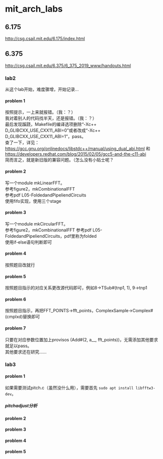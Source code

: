 # mit_arch_labs

## 6.175
http://csg.csail.mit.edu/6.175/index.html

## 6.375
http://csg.csail.mit.edu/6.375/6_375_2019_www/handouts.html

### lab2
从这个lab开始，难度骤增，开始记录...
#### problem 1
按照提示，一上来就报错。（我：？）  
我对着别人的代码找半天，还是报错。（我：？）  
最后发现蹊跷，Makefile的编译选项删除“-Xc++ D_GLIBCXX_USE_CXX11_ABI=0”或者改成“-Xc++ D_GLIBCXX_USE_CXX11_ABI=1”，pass。  
查了一下，详见：https://gcc.gnu.org/onlinedocs/libstdc++/manual/using_dual_abi.html 和 https://developers.redhat.com/blog/2015/02/05/gcc5-and-the-c11-abi  
简而言之，就是新旧版的兼容问题。（怎么没有小贴士呢？
#### problem 2
写一个module mkLinearFFT。  
参考figure2，mkCombinationalFFT  
参考pdf L05-FoldedandPipeliendCircuits  
使用fifo实现，使用三个stage  
#### problem 3
写一个module mkCircularFFT。  
参考figure2，mkCombinationalFFT 
参考pdf L05-FoldedandPipeliendCircuits，pdf里称为folded  
使用if-else语句判断即可
#### problem 4
按照题目改就行
#### problem 5
按照题目指示的对应关系更改源代码即可，例如8->TSub#(tnp1, 1), 9->tnp1
#### problem 6
按照题目指示，再把FFT_POINTS->fft_points，ComplexSample->Complex#(cmplxd)替换即可
#### problem 7
只要在对应参数位置加上provisos (Add#(2, a__, fft_points))，无需添加其他要求就足以pass。  
其他要求还在研究......

### lab3
#### problem 1
如果需要测试pitch.c（虽然没什么用），需要首先 `sudo apt install libfftw3-dev`。
##### pitchadjust分析

#### problem 2

#### problem 3

#### problem 4

#### problem 5